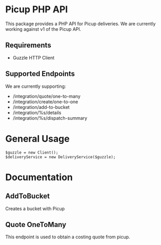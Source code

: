 # Picup PHP API

This package provides a PHP API for Picup deliveries. We are currently working against v1 of the Picup API.

## Requirements

* Guzzle HTTP Client

## Supported Endpoints

We are currently supporting:

- /integration/quote/one-to-many
- /integration/create/one-to-one
- /integration/add-to-bucket
- /integration/%s/details
- /integration/%s/dispatch-summary

# General Usage

    $guzzle = new Client();
    $deliveryService = new DeliveryService($guzzle);

# Documentation

## AddToBucket

Creates a bucket with Picup

## Quote OneToMany

This endpoint is used to obtain a costing quote from picup.

